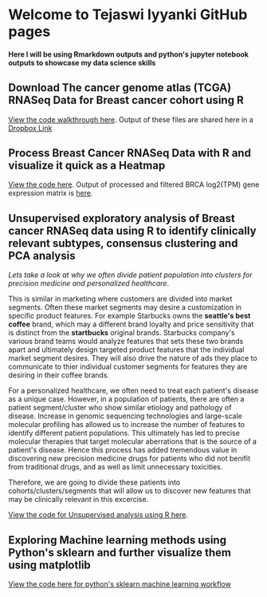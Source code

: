 # Welcome to Tejaswi Iyyanki GitHub pages

#### Here I will be using Rmarkdown outputs and python's jupyter notebook outputs to showcase my data science skills

## Download The cancer genome atlas (TCGA) RNASeq Data for Breast cancer cohort using R

[View the code walkthrough here](https://tejaswiiyyanki.github.io/Code-Examples/getTCGA_BRCA_data.html).
Output of these files are shared here in a [Dropbox Link](https://www.dropbox.com/s/zoolb28fsbderno/Archive.zip?dl=0)

## Process Breast Cancer RNASeq Data with R and visualize it quick as a Heatmap
[View the code here](https://tejaswiiyyanki.github.io/Code-Examples/Data-Processing-and-Matrix-with-R.html).
Output of processed and filtered BRCA log2(TPM) gene expression matrix is [here](https://www.dropbox.com/s/mqcx5rxqzl9ek1l/TCGA_BRCA_Tumor_RSEM_GeneExp_filtered_log2.tsv?dl=0).

## Unsupervised exploratory analysis of Breast cancer RNASeq data using R to identify clinically relevant subtypes, consensus clustering and PCA analysis
*Lets take a look at why we often divide patient population into clusters for precision medicine and personalized healthcare*.

This is similar in marketing where customers are divided into market segments. Often these market segments may desire a customization in specific product features. For example Starbucks owns the **seattle's best coffee** brand, which may a different brand loyalty and price sensitivity that is distinct from the **startbucks** original brands. Starbucks company's various brand teams would analyze features that sets these two brands apart and ultimately design targeted product features that the individual market segment desires. They will also drive the nature of ads they place to communicate to thier individual customer segments for features they are desiring in their coffee brands.

For a personalized healthcare, we often need to treat each patient's disease as a unique case. However, in a population of patients, there are often a patient segment/cluster who show similar etiology and pathology of disease. Increase in genomic sequencing technologies and large-scale molecular profiling has allowed us to increase the number of features to identify different patient populations. This ultimately has led to precise molecular therapies that target molecular aberrations that is the source of a patient's disease. Hence this process has added tremendous value in discovering new precision medicine drugs for patients who did not benifit from traditional drugs, and as well as limit unnecessary toxicities.

Therefore, we are going to divide these patients into cohorts/clusters/segments that will allow us to discover new features that may be clinically relevant in this excercise.

[View the code for Unsupervised analysis using R here](https://tejaswiiyyanki.github.io/Code-Examples/Unsupervised-Exploratory-Analysis-Patient-segments.html). 

## Exploring Machine learning methods using Python's sklearn and further visualize them using matplotlib 

[View the code here for python's sklearn machine learning workflow](https://tejaswiiyyanki.github.io/Code-Examples/Machine-Learning-with-python-sklearn.html)
